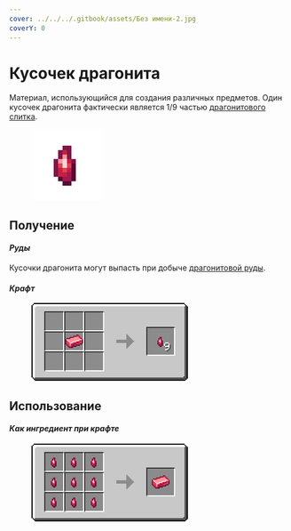 ```yaml
---
cover: ../../../.gitbook/assets/Без имени-2.jpg
coverY: 0
---
```


# Кусочек драгонита

Материал, использующийся для создания различных предметов. Один кусочек драгонита фактически является 1/9 частью [драгонитового слитка](dragonitovyi-slitok.md).

<figure><img src="../../../.gitbook/assets/red_ore_nugget (1).png" alt=""><figcaption></figcaption></figure>

## Получение

#### _Руды_

Кусочки драгонита могут выпасть при добыче [драгонитовой руды](../../rudy/dragonitovaya-ruda.md).

#### _Крафт_

<figure><img src="../../../.gitbook/assets/red_ore_nugget_result-multi.png" alt=""><figcaption></figcaption></figure>

## Использование

#### _Как ингредиент при крафте_

<figure><img src="../../../.gitbook/assets/red_ore_ingot_result-x1.png" alt=""><figcaption></figcaption></figure>

